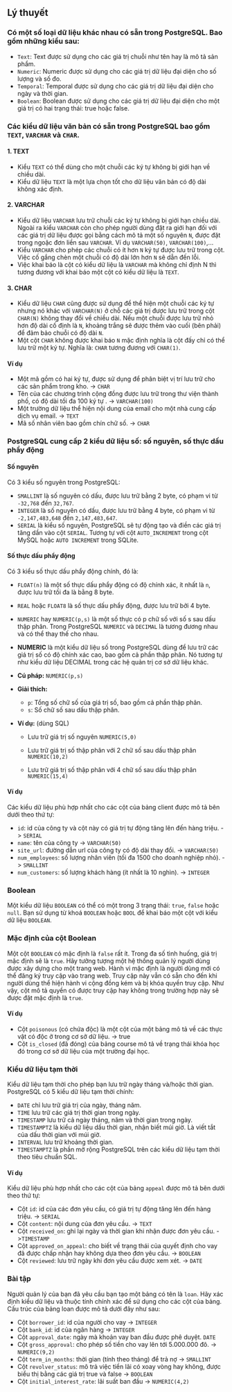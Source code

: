 ## Lý thuyết

### Có một số loại dữ liệu khác nhau có sẵn trong PostgreSQL. Bao gồm những kiểu sau:

- `Text`: Text được sử dụng cho các giá trị chuỗi như tên hay là mô tả sản phẩm.
- `Numeric`: Numeric được sử dụng cho các giá trị dữ liệu đại diện cho số lượng và số đo.
- `Temporal`: Temporal được sử dụng cho các giá trị dữ liệu đại diện cho ngày và thời gian.
- `Boolean`: Boolean được sử dụng cho các giá trị dữ liệu đại diện cho một giá trị có hai trạng thái: true hoặc false.

### Các kiểu dữ liệu văn bản có sẵn trong PostgreSQL bao gồm `TEXT`, `VARCHAR` và `CHAR`.

#### 1. TEXT
- Kiểu `TEXT` có thể dùng cho một chuỗi các ký tự không bị giới hạn về chiều dài.
- Kiểu dữ liệu `TEXT` là một lựa chọn tốt cho dữ liệu văn bản có độ dài không xác định.
#### 2. VARCHAR
- Kiểu dữ liệu `VARCHAR` lưu trữ chuỗi các ký tự không bị giới hạn chiều dài. Ngoài ra kiểu `VARCHAR` còn cho phép người dùng đặt ra giới hạn đối với các giá trị dữ liệu được gọi bằng cách mô tả một số nguyên `N`, được đặt trong ngoặc đơn liền sau `VARCHAR`. Ví dụ `VARCHAR(50)`, `VARCHAR(100)`,... 
- Kiểu `VARCHAR` cho phép các chuỗi có ít hơn `N` ký tự được lưu trữ trong cột. Việc cố gắng chèn một chuỗi có độ dài lớn hơn `N` sẽ dẫn đến lỗi.
- Việc khai báo là cột có kiểu dữ liệu là `VARCHAR` mà không chỉ định N thì tương đương với khai báo một cột có kiểu dữ liệu là `TEXT`.
#### 3. CHAR
- Kiểu dữ liệu `CHAR` cũng được sử dụng để thể hiện một chuỗi các ký tự nhưng nó khác với `VARCHAR(N)` ở chỗ các giá trị được lưu trữ trong cột `CHAR(N)` không thay đổi về chiều dài. Nếu một chuỗi được lưu trữ nhỏ hơn độ dài cố định là `N`, khoảng trắng sẽ được thêm vào cuối (bên phải) để đảm bảo chuỗi có độ dài `N`.
- Một cột `CHAR` không được khai báo `N` mặc định nghĩa là cột đấy chỉ có thể lưu trữ một ký tự. Nghĩa là: `CHAR` tương đương với `CHAR(1)`.

#### Ví dụ
- Một mã gồm có hai ký tự, được sử dụng để phân biệt vị trí lưu trữ cho các sản phẩm trong kho. -> `CHAR`
- Tên của các chương trình cộng đồng được lưu trữ trong thư viện thành phố, có độ dài tối đa 100 ký tự . -> `VARCHAR(100)`
- Một trường dữ liệu thể hiện nội dung của email cho một nhà cung cấp dịch vụ email. -> `TEXT`
- Mã số nhân viên bao gồm chín chữ số. -> `CHAR`

### PostgreSQL cung cấp 2 kiểu dữ liệu số: số nguyên, số thực dấu phẩy động

#### Số nguyên
Có 3 kiểu số nguyên trong PostgreSQL:

- `SMALLINT` là số nguyên có dấu, được lưu trữ bằng 2 byte, có phạm vi từ `-32,768` đến `32,767`.
- `INTEGER` là số nguyên có dấu, được lưu trữ bằng 4 byte, có phạm vi từ `-2,147,483,648` đến `2,147,483,647`.
- `SERIAL` là kiểu số nguyên, PostgreSQL sẽ tự động tạo và điền các giá trị tăng dần vào cột `SERIAL`. Tương tự với cột `AUTO_INCREMENT` trong cột MySQL hoặc `AUTO INCREMENT` trong SQLite.
#### Số thực dấu phẩy động
Có 3 kiểu số thực dấu phẩy động chính, đó là:

- `FLOAT(n)` là một số thực dấu phẩy động có độ chính xác, ít nhất là `n`, được lưu trữ tối đa là bằng 8 byte.
- `REAL` hoặc `FLOAT8` là số thực dấu phẩy động, được lưu trữ bởi 4 byte.
- `NUMERIC` hay `NUMERIC(p,s)` là một số thực có p chữ số với số s sau dấu thập phân. Trong PostgreSQL `NUMERIC` và `DECIMAL` là tương đương nhau và có thể thay thế cho nhau.

- **NUMERIC** là một kiểu dữ liệu số trong PostgreSQL dùng để lưu trữ các giá trị số có độ chính xác cao, bao gồm cả phần thập phân. Nó tương tự như kiểu dữ liệu DECIMAL trong các hệ quản trị cơ sở dữ liệu khác.

- **Cú pháp:**
`NUMERIC(p,s)`
- **Giải thích:**

  + `p`: Tổng số chữ số của giá trị số, bao gồm cả phần thập phân.
  + `s`: Số chữ số sau dấu thập phân.
- **Ví dụ:**
(dùng SQL)

  + Lưu trữ giá trị số nguyên
`NUMERIC(5,0)`

  + Lưu trữ giá trị số thập phân với 2 chữ số sau dấu thập phân
`NUMERIC(10,2)`

  + Lưu trữ giá trị số thập phân với 4 chữ số sau dấu thập phân
`NUMERIC(15,4)`

#### Ví dụ
Các kiểu dữ liệu phù hợp nhất cho các cột của bảng client được mô tả bên dưới theo thứ tự:

- `id`: id của công ty và cột này có giá trị tự động tăng lên đến hàng triệu. -> `SERIAL`
- `name`: tên của công ty -> `VARCHAR(50)`
- `site_url`: đường dẫn url của công ty có độ dài thay đổi. -> `VARCHAR(50)`
- `num_employees`: số lượng nhân viên (tối đa 1500 cho doanh nghiệp nhỏ). -> `SMALLINT`
- `num_customers`: số lượng khách hàng (ít nhất là 10 nghìn). -> `INTEGER`

### Boolean
Một kiểu dữ liệu `BOOLEAN` có thể có một trong 3 trạng thái: `true`, `false` hoặc `null`. Bạn sử dụng từ khoá `BOOLEAN` hoặc `BOOL` để khai báo một cột với kiểu dữ liệu `BOOLEAN`.

### Mặc định của cột Boolean
Một cột `BOOLEAN` có mặc định là `false` rất ít. Trong đa số tình huống, giá trị mặc định sẽ là `true`. Hãy tưởng tượng một hệ thống quản lý người dùng được xây dựng cho một trang web. Hành vi mặc định là người dùng mới có thể đăng ký truy cập vào trang web. Truy cập này vẫn có sẵn cho đến khi người dùng thể hiện hành vi cộng đồng kém và bị khóa quyền truy cập. Như vậy, cột mô tả quyền có được truy cập hay không trong trường hợp này sẽ được đặt mặc định là `true`.

#### Ví dụ
- Cột `poisonous` (có chứa độc) là một cột của một bảng mô tả về các thực vật có độc ở trong cơ sở dữ liệu. -> true
- Cột `is_closed` (đã đóng) của bảng course mô tả về trạng thái khóa học đó trong cơ sở dữ liệu của một trường đại học.

### Kiểu dữ liệu tạm thời
Kiểu dữ liệu tạm thời cho phép bạn lưu trữ ngày tháng và/hoặc thời gian. PostgreSQL có 5 kiểu dữ liệu tạm thời chính:

- `DATE` chỉ lưu trữ giá trị của ngày, tháng năm.
- `TIME` lưu trữ các giá trị thời gian trong ngày.
- `TIMESTAMP` lưu trữ cả ngày tháng, năm và thời gian trong ngày.
- `TIMESTAMPTZ` là kiểu dữ liệu dấu thời gian, nhận biết múi giờ. Là viết tắt của dấu thời gian với múi giờ.
- `INTERVAL` lưu trữ khoảng thời gian.
- `TIMESTAMPTZ` là phần mở rộng PostgreSQL trên các kiểu dữ liệu tạm thời theo tiêu chuẩn SQL.

#### Ví dụ
Kiểu dữ liệu phù hợp nhất cho các cột của bảng `appeal` được mô tả bên dưới theo thứ tự:

- Cột `id`: id của các đơn yêu cầu, có giá trị tự động tăng lên đến hàng triệu. -> `SERIAL`
- Cột `content`: nội dung của đơn yêu cầu. -> `TEXT`
- Cột `received_on`: ghi lại ngày và thời gian khi nhận được đơn yêu cầu. ->`TIMESTAMP`
- Cột `approved_on_appeal`: cho biết về trạng thái của quyết định cho vay đã được chấp nhận hay không dựa theo đơn yêu cầu. -> `BOOLEAN`
- Cột `reviewed`: lưu trữ ngày khi đơn yêu cầu được xem xét. -> `DATE`

### Bài tập
Người quản lý của bạn đã yêu cầu bạn tạo một bảng có tên là `loan`. Hãy xác định kiểu dữ liệu và thuộc tính chính xác để sử dụng cho các cột của bảng. Cấu trúc của bảng loan được mô tả dưới đây như sau:

- Cột `borrower_id`: id của người cho vay -> `INTEGER`
- Cột `bank_id`: id của ngân hàng -> `INTEGER`
- Cột `approval_date`: ngày mà khoản vay ban đầu được phê duyệt. `DATE`
- Cột `gross_approval`: cho phép số tiền cho vay lên tới 5.000.000 đô. -> `NUMERIC(9,2)`
- Cột `term_in_months`: thời gian (tính theo tháng) để trả nợ -> `SMALLINT`
- Cột `revolver_status`:  mô trả việc tiền lãi có xoay vòng hay không, được biểu thị bằng các giá trị true và false -> `BOOLEAN`
- Cột `initial_interest_rate`: lãi suất ban đầu -> `NUMERIC(4,2)`

